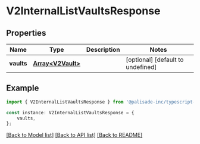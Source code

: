 # V2InternalListVaultsResponse


## Properties

Name | Type | Description | Notes
------------ | ------------- | ------------- | -------------
**vaults** | [**Array&lt;V2Vault&gt;**](V2Vault.md) |  | [optional] [default to undefined]

## Example

```typescript
import { V2InternalListVaultsResponse } from '@palisade-inc/typescript-sdk';

const instance: V2InternalListVaultsResponse = {
    vaults,
};
```

[[Back to Model list]](../README.md#documentation-for-models) [[Back to API list]](../README.md#documentation-for-api-endpoints) [[Back to README]](../README.md)
